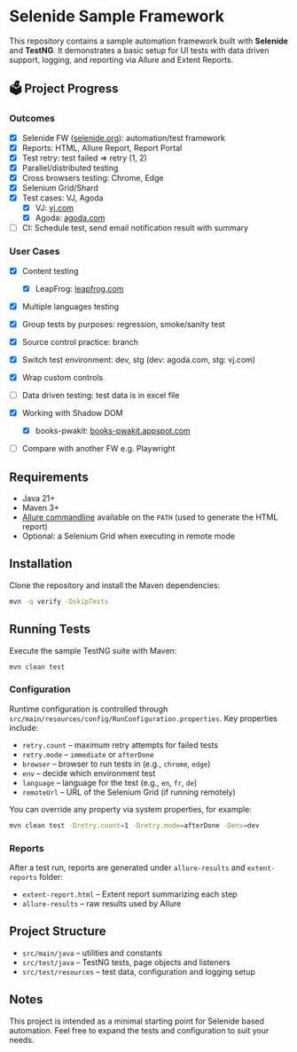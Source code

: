 # Selenide Sample Framework

This repository contains a sample automation framework built with **Selenide** and **TestNG**. It demonstrates a basic setup for UI tests with data driven support, logging, and reporting via Allure and Extent Reports.

## 🗳️ Project Progress

### Outcomes
- [x] Selenide FW ([selenide.org](https://selenide.org/)): automation/test framework
- [x] Reports: HTML, Allure Report, Report Portal
- [x] Test retry: test failed ⇒ retry (1, 2)
- [x] Parallel/distributed testing
- [x] Cross browsers testing: Chrome, Edge
- [x] Selenium Grid/Shard
- [x] Test cases: VJ, Agoda
  - [x] VJ: [vj.com](https://www.vj.com/)
  - [x] Agoda: [agoda.com](https://www.agoda.com/)
- [ ] CI: Schedule test, send email notification result with summary

### User Cases
- [x] Content testing
  - [x] LeapFrog: [leapfrog.com](https://store.leapfrog.com/en-us/apps/c?p=1&platforms=197&product_list_dir=asc&product_list_order=name)
- [x] Multiple languages testing
- [x] Group tests by purposes: regression, smoke/sanity test
- [x] Source control practice: branch
- [x] Switch test environment: dev, stg (dev: agoda.com, stg: vj.com)
- [x] Wrap custom controls
- [ ] Data driven testing: test data is in excel file
- [x] Working with Shadow DOM
  - [x] books-pwakit: [books-pwakit.appspot.com](https://books-pwakit.appspot.com/)
- [ ] Compare with another FW e.g. Playwright


## Requirements

- Java 21+
- Maven 3+
- [Allure commandline](https://docs.qameta.io/allure/) available on the `PATH` (used to generate the HTML report)
- Optional: a Selenium Grid when executing in remote mode

## Installation

Clone the repository and install the Maven dependencies:

```bash
mvn -q verify -DskipTests
```

## Running Tests

Execute the sample TestNG suite with Maven:

```bash
mvn clean test
```

### Configuration

Runtime configuration is controlled through `src/main/resources/config/RunConfiguration.properties`. Key properties include:

- `retry.count` – maximum retry attempts for failed tests
- `retry.mode` – `immediate` or `afterDone`
- `browser` – browser to run tests in (e.g., `chrome`, `edge`)
- `env` – decide which environment test
- `language` – language for the test (e.g., `en`, `fr`, `de`)
- `remoteUrl` – URL of the Selenium Grid (if running remotely)

You can override any property via system properties, for example:

```bash
mvn clean test -Dretry.count=1 -Dretry.mode=afterDone -Denv=dev
```

### Reports

After a test run, reports are generated under `allure-results` and `extent-reports` folder:

- `extent-report.html` – Extent report summarizing each step
- `allure-results` – raw results used by Allure

## Project Structure

- `src/main/java` – utilities and constants
- `src/test/java` – TestNG tests, page objects and listeners
- `src/test/resources` – test data, configuration and logging setup

## Notes

This project is intended as a minimal starting point for Selenide based automation. Feel free to expand the tests and configuration to suit your needs.